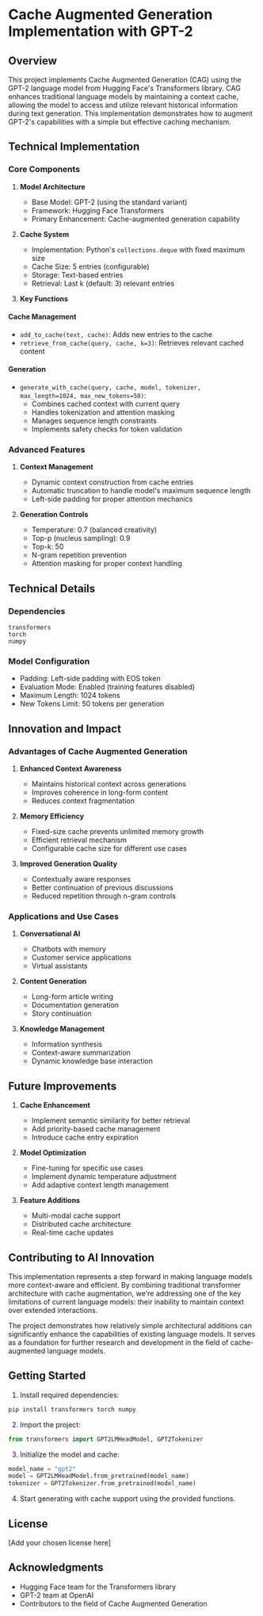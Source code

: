 # Cache Augmented Generation Implementation with GPT-2

## Overview
This project implements Cache Augmented Generation (CAG) using the GPT-2 language model from Hugging Face's Transformers library. CAG enhances traditional language models by maintaining a context cache, allowing the model to access and utilize relevant historical information during text generation. This implementation demonstrates how to augment GPT-2's capabilities with a simple but effective caching mechanism.

## Technical Implementation

### Core Components

1. **Model Architecture**
   - Base Model: GPT-2 (using the standard variant)
   - Framework: Hugging Face Transformers
   - Primary Enhancement: Cache-augmented generation capability

2. **Cache System**
   - Implementation: Python's `collections.deque` with fixed maximum size
   - Cache Size: 5 entries (configurable)
   - Storage: Text-based entries
   - Retrieval: Last k (default: 3) relevant entries

3. **Key Functions**

#### Cache Management
- `add_to_cache(text, cache)`: Adds new entries to the cache
- `retrieve_from_cache(query, cache, k=3)`: Retrieves relevant cached content

#### Generation
- `generate_with_cache(query, cache, model, tokenizer, max_length=1024, max_new_tokens=50)`:
  - Combines cached context with current query
  - Handles tokenization and attention masking
  - Manages sequence length constraints
  - Implements safety checks for token validation

### Advanced Features

1. **Context Management**
   - Dynamic context construction from cache entries
   - Automatic truncation to handle model's maximum sequence length
   - Left-side padding for proper attention mechanics

2. **Generation Controls**
   - Temperature: 0.7 (balanced creativity)
   - Top-p (nucleus sampling): 0.9
   - Top-k: 50
   - N-gram repetition prevention
   - Attention masking for proper context handling

## Technical Details

### Dependencies
```
transformers
torch
numpy
```

### Model Configuration
- Padding: Left-side padding with EOS token
- Evaluation Mode: Enabled (training features disabled)
- Maximum Length: 1024 tokens
- New Tokens Limit: 50 tokens per generation

## Innovation and Impact

### Advantages of Cache Augmented Generation

1. **Enhanced Context Awareness**
   - Maintains historical context across generations
   - Improves coherence in long-form content
   - Reduces context fragmentation

2. **Memory Efficiency**
   - Fixed-size cache prevents unlimited memory growth
   - Efficient retrieval mechanism
   - Configurable cache size for different use cases

3. **Improved Generation Quality**
   - Contextually aware responses
   - Better continuation of previous discussions
   - Reduced repetition through n-gram controls

### Applications and Use Cases

1. **Conversational AI**
   - Chatbots with memory
   - Customer service applications
   - Virtual assistants

2. **Content Generation**
   - Long-form article writing
   - Documentation generation
   - Story continuation

3. **Knowledge Management**
   - Information synthesis
   - Context-aware summarization
   - Dynamic knowledge base interaction

## Future Improvements

1. **Cache Enhancement**
   - Implement semantic similarity for better retrieval
   - Add priority-based cache management
   - Introduce cache entry expiration

2. **Model Optimization**
   - Fine-tuning for specific use cases
   - Implement dynamic temperature adjustment
   - Add adaptive context length management

3. **Feature Additions**
   - Multi-modal cache support
   - Distributed cache architecture
   - Real-time cache updates

## Contributing to AI Innovation

This implementation represents a step forward in making language models more context-aware and efficient. By combining traditional transformer architecture with cache augmentation, we're addressing one of the key limitations of current language models: their inability to maintain context over extended interactions.

The project demonstrates how relatively simple architectural additions can significantly enhance the capabilities of existing language models. It serves as a foundation for further research and development in the field of cache-augmented language models.

## Getting Started

1. Install required dependencies:
```bash
pip install transformers torch numpy
```

2. Import the project:
```python
from transformers import GPT2LMHeadModel, GPT2Tokenizer
```

3. Initialize the model and cache:
```python
model_name = "gpt2"
model = GPT2LMHeadModel.from_pretrained(model_name)
tokenizer = GPT2Tokenizer.from_pretrained(model_name)
```

4. Start generating with cache support using the provided functions.

## License
[Add your chosen license here]

## Acknowledgments
- Hugging Face team for the Transformers library
- GPT-2 team at OpenAI
- Contributors to the field of Cache Augmented Generation
